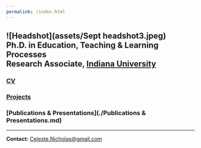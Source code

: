 ```yaml
---
permalink: /index.html
---
```

![Headshot](assets/Sept headshot3.jpeg) <br>
**Ph.D. in Education,** Teaching & Learning Processes <br>
**Research Associate,** [Indiana University](https://crlt.indiana.edu/people/index.html) <br>
----
### [CV](assets/CV-Nicholas_Research.pdf)
### [Projects](./Projects.md)
### [Publications & Presentations](./Publications & Presentations.md)
----

**Contact:** Celeste.Nicholas@gmail.com

